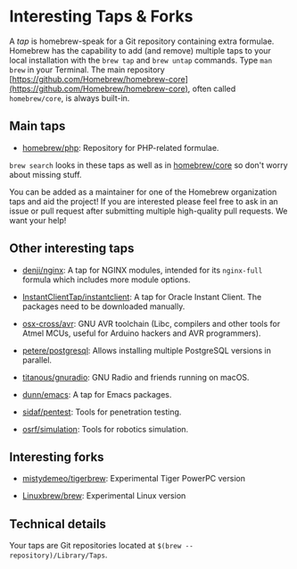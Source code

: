 # Interesting Taps & Forks

A _tap_ is homebrew-speak for a Git repository containing extra formulae.
Homebrew has the capability to add (and remove) multiple taps to your local installation with the `brew tap` and `brew untap` commands. Type `man brew` in your Terminal. The main repository [https://github.com/Homebrew/homebrew-core](https://github.com/Homebrew/homebrew-core), often called `homebrew/core`, is always built-in.

## Main taps

*   [homebrew/php](https://github.com/Homebrew/homebrew-php): Repository for PHP-related formulae.

`brew search` looks in these taps as well as in [homebrew/core](https://github.com/Homebrew/homebrew-core) so don't worry about missing stuff.

You can be added as a maintainer for one of the Homebrew organization taps and aid the project! If you are interested please feel free to ask in an issue or pull request after submitting multiple high-quality pull requests. We want your help!

## Other interesting taps

*   [denji/nginx](https://github.com/denji/homebrew-nginx): A tap for NGINX modules, intended for its `nginx-full` formula which includes more module options.

*   [InstantClientTap/instantclient](https://github.com/InstantClientTap/homebrew-instantclient): A tap for Oracle Instant Client. The packages need to be downloaded manually.

*   [osx-cross/avr](https://github.com/osx-cross/homebrew-avr): GNU AVR toolchain (Libc, compilers and other tools for Atmel MCUs, useful for Arduino hackers and AVR programmers).

*   [petere/postgresql](https://github.com/petere/homebrew-postgresql): Allows installing multiple PostgreSQL versions in parallel.

*   [titanous/gnuradio](https://github.com/titanous/homebrew-gnuradio):  GNU Radio and friends running on macOS.

*   [dunn/emacs](https://github.com/dunn/homebrew-emacs): A tap for Emacs packages.

*   [sidaf/pentest](https://github.com/sidaf/homebrew-pentest): Tools for penetration testing.

*   [osrf/simulation](https://github.com/osrf/homebrew-simulation): Tools for robotics simulation.

## Interesting forks

*   [mistydemeo/tigerbrew](https://github.com/mistydemeo/tigerbrew): Experimental Tiger PowerPC version

*   [Linuxbrew/brew](https://github.com/Linuxbrew/brew): Experimental Linux version

## Technical details

Your taps are Git repositories located at `$(brew --repository)/Library/Taps`.
